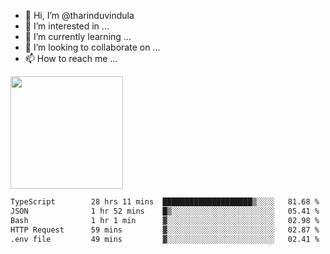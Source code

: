 - 👋 Hi, I’m @tharinduvindula
- 👀 I’m interested in ...
- 🌱 I’m currently learning ...
- 💞️ I’m looking to collaborate on ...
- 📫 How to reach me ...

<!---
tharinduvindula/tharinduvindula is a ✨ special ✨ repository because its `README.md` (this file) appears on your GitHub profile.
You can click the Preview link to take a look at your changes.
--->

<img height="180em" src="https://github-readme-stats.vercel.app/api?username=tharinduvindula&show_icons=true&hide_border=false&&count_private=true&include_all_commits=true" />


<!--START_SECTION:waka-->

```txt
TypeScript        28 hrs 11 mins  ████████████████████▒░░░░   81.68 %
JSON              1 hr 52 mins    █▒░░░░░░░░░░░░░░░░░░░░░░░   05.41 %
Bash              1 hr 1 min      ▓░░░░░░░░░░░░░░░░░░░░░░░░   02.98 %
HTTP Request      59 mins         ▓░░░░░░░░░░░░░░░░░░░░░░░░   02.87 %
.env file         49 mins         ▓░░░░░░░░░░░░░░░░░░░░░░░░   02.41 %
```

<!--END_SECTION:waka-->
